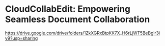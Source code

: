 # CloudCollabEdit: Empowering Seamless Document Collaboration

https://drive.google.com/drive/folders/1ZkXGRxBtpKK7X_H6rLjWT5BeBglr3iv9?usp=sharing
